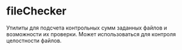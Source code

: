 # fileChecker
Утилиты для подсчета контрольных сумм заданных файлов и возможности их проверки. Может использоваться для контроля целостности файлов.
